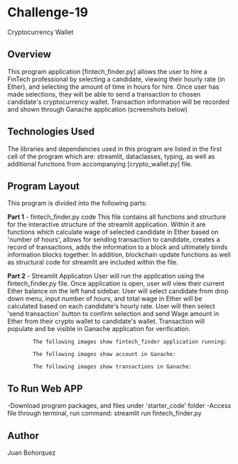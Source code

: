 # Challenge-19
Cryptocurrency Wallet

## Overview
This program application [fintech_finder.py] allows the user to hire a FinTech professional by selecting a candidate, viewing their hourly rate (in Ether), and selecting the amount of time in hours for hire. Once user has made selections, they will be able to send a transaction to chosen candidate's cryptocurrency wallet. Transaction information will be recorded and shown through Ganache application (screenshots below)

## Technologies Used
The libraries and dependencies used in this program are listed in the first cell of the program which are: streamlit, dataclasses, typing, as well as additional functions from accompanying [crypto_wallet.py] file. 

## Program Layout
This program is divided into the following parts:

**Part 1** - fintech_finder.py code
            This file contains all functions and structure for the interactive structure of the streamlit application.
            Within it are functions which calculate wage of selected candidate in Ether based on 'number of hours', allows for sending transaction to candidate, creates a record of transactions, adds the information to a block and ultimately binds information blocks together. In addition, blockchain update functions as well as structural code for streamlit are included within the file. 
            
**Part 2** - Streamlit Application
            User will run the application using the fintech_finder.py file. Once application is open, user will view their current Ether balance on the left hand sidebar. User will select candidate from drop down menu, input number of hours, and total wage in Ether will be calculated based on each candidate's hourly rate. User will then select 'send transaction' button to confirm selection and send Wage amount in Ether from their crypto wallet to candidate's wallet. Transaction will populate and be visible in Ganache application for verification. 

            The following images show fintech_finder application running:

            The following images show account in Ganache:

            The following images show transactions in Ganache:

## To Run Web APP
-Download program packages, and files under 'starter_code' folder
-Access file through terminal, run command: streamlit run fintech_finder.py 



## Author
Juan Bohorquez